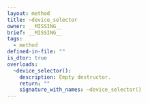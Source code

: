```yaml
---
layout: method
title: ~device_selector
owner: __MISSING__
brief: __MISSING__
tags:
  - method
defined-in-file: ""
is_dtor: true
overloads:
  ~device_selector():
    description: Empty destructor.
    return: ""
    signature_with_names: ~device_selector()
---
```

